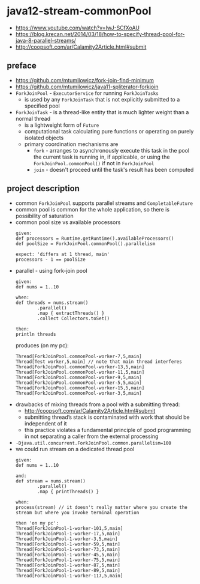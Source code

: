 # java12-stream-commonPool

* https://www.youtube.com/watch?v=IwJ-SCfXoAU
* https://blog.krecan.net/2014/03/18/how-to-specify-thread-pool-for-java-8-parallel-streams/
* http://coopsoft.com/ar/Calamity2Article.html#submit

## preface
* https://github.com/mtumilowicz/fork-join-find-minimum
* https://github.com/mtumilowicz/java11-spliterator-forkjoin
* `ForkJoinPool` - `ExecutorService` for running `ForkJoinTasks`
    * is used by any `ForkJoinTask` that is not explicitly submitted to a specified pool
* `ForkJoinTask` - is a thread-like entity that is much lighter weight than a normal thread
    * is a lightweight form of `Future`
    * computational task calculating pure functions or operating on purely isolated objects
    * primary coordination mechanisms are 
        * `fork` - arranges to asynchronously execute this task in the pool the current task is running 
                       in, if applicable, or using the `ForkJoinPool.commonPool()` if not in `ForkJoinPool`
        * `join` - doesn't proceed until the task's result has been computed

## project description
* common `ForkJoinPool` supports parallel streams and `CompletableFuture`
* common pool is common for the whole application, so there is possibility of saturation
* common pool size vs available processors
    ```
    given:
    def processors = Runtime.getRuntime().availableProcessors()
    def poolSize = ForkJoinPool.commonPool().parallelism

    expect: 'differs at 1 thread, main'
    processors - 1 == poolSize
    ```
* parallel - using fork-join pool
    ```
    given:
    def nums = 1..10

    when:
    def threads = nums.stream()
            .parallel()
            .map { extractThreads() }
            .collect Collectors.toSet()
    
    then:
    println threads
    ```
    produces (on my pc):
    ```
    Thread[ForkJoinPool.commonPool-worker-7,5,main]
    Thread[Test worker,5,main] // note that main thread interferes
    Thread[ForkJoinPool.commonPool-worker-13,5,main]
    Thread[ForkJoinPool.commonPool-worker-11,5,main]
    Thread[ForkJoinPool.commonPool-worker-9,5,main]
    Thread[ForkJoinPool.commonPool-worker-5,5,main]
    Thread[ForkJoinPool.commonPool-worker-15,5,main]
    Thread[ForkJoinPool.commonPool-worker-3,5,main]
    ```
* drawbacks of mixing threads from a pool with a submitting thread:
    * http://coopsoft.com/ar/Calamity2Article.html#submit
    * submitting thread’s stack is contaminated with work that should be independent of it
    * this practice violates a fundamental principle of good programming in not separating a caller from the 
    external processing
* `-Djava.util.concurrent.ForkJoinPool.common.parallelism=100`
* we could run stream on a dedicated thread pool
    ```
    given:
    def nums = 1..10
  
    and:
    def stream = nums.stream()
            .parallel()
            .map { printThreads() }
    
    when:
    process(stream) // it doesn't really matter where you create the stream but where you invoke terminal operation
  
    then 'on my pc':
    Thread[ForkJoinPool-1-worker-101,5,main]
    Thread[ForkJoinPool-1-worker-17,5,main]
    Thread[ForkJoinPool-1-worker-3,5,main]
    Thread[ForkJoinPool-1-worker-59,5,main]
    Thread[ForkJoinPool-1-worker-73,5,main]
    Thread[ForkJoinPool-1-worker-45,5,main]
    Thread[ForkJoinPool-1-worker-75,5,main]
    Thread[ForkJoinPool-1-worker-87,5,main]
    Thread[ForkJoinPool-1-worker-89,5,main]
    Thread[ForkJoinPool-1-worker-117,5,main]
    ```